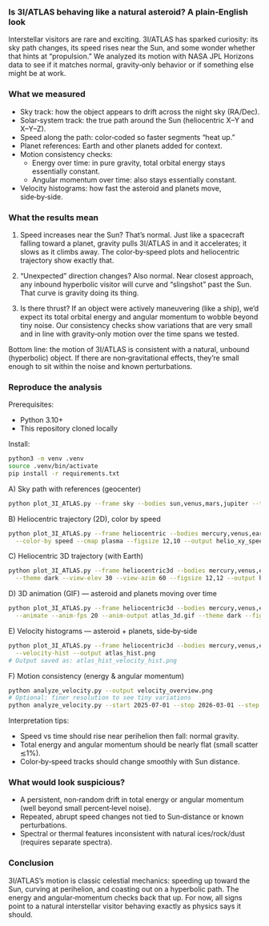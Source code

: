 ### Is 3I/ATLAS behaving like a natural asteroid? A plain‑English look

Interstellar visitors are rare and exciting. 3I/ATLAS has sparked curiosity: its sky path changes, its speed rises near the Sun, and some wonder whether that hints at “propulsion.” We analyzed its motion with NASA JPL Horizons data to see if it matches normal, gravity‑only behavior or if something else might be at work.

### What we measured

- Sky track: how the object appears to drift across the night sky (RA/Dec).
- Solar‑system track: the true path around the Sun (heliocentric X–Y and X–Y–Z).
- Speed along the path: color‑coded so faster segments “heat up.”
- Planet references: Earth and other planets added for context.
- Motion consistency checks:
  - Energy over time: in pure gravity, total orbital energy stays essentially constant.
  - Angular momentum over time: also stays essentially constant.
- Velocity histograms: how fast the asteroid and planets move, side‑by‑side.

### What the results mean

1) Speed increases near the Sun? That’s normal. Just like a spacecraft falling toward a planet, gravity pulls 3I/ATLAS in and it accelerates; it slows as it climbs away. The color‑by‑speed plots and heliocentric trajectory show exactly that.

2) “Unexpected” direction changes? Also normal. Near closest approach, any inbound hyperbolic visitor will curve and “slingshot” past the Sun. That curve is gravity doing its thing.

3) Is there thrust? If an object were actively maneuvering (like a ship), we’d expect its total orbital energy and angular momentum to wobble beyond tiny noise. Our consistency checks show variations that are very small and in line with gravity‑only motion over the time spans we tested.

Bottom line: the motion of 3I/ATLAS is consistent with a natural, unbound (hyperbolic) object. If there are non‑gravitational effects, they’re small enough to sit within the noise and known perturbations.

### Reproduce the analysis

Prerequisites:
- Python 3.10+
- This repository cloned locally

Install:
```bash
python3 -m venv .venv
source .venv/bin/activate
pip install -r requirements.txt
```

A) Sky path with references (geocenter)
```bash
python plot_3I_ATLAS.py --frame sky --bodies sun,venus,mars,jupiter --theme dark --figsize 12,10 --output sky.png
```

B) Heliocentric trajectory (2D), color by speed
```bash
python plot_3I_ATLAS.py --frame heliocentric --bodies mercury,venus,earth,mars,jupiter \
  --color-by speed --cmap plasma --figsize 12,10 --output helio_xy_speed.png
```

C) Heliocentric 3D trajectory (with Earth)
```bash
python plot_3I_ATLAS.py --frame heliocentric3d --bodies mercury,venus,earth,mars,jupiter \
  --theme dark --view-elev 30 --view-azim 60 --figsize 12,12 --output helio_xyz.png
```

D) 3D animation (GIF) — asteroid and planets moving over time
```bash
python plot_3I_ATLAS.py --frame heliocentric3d --bodies mercury,venus,earth,mars,jupiter \
  --animate --anim-fps 20 --anim-output atlas_3d.gif --theme dark --figsize 12,12
```

E) Velocity histograms — asteroid + planets, side‑by‑side
```bash
python plot_3I_ATLAS.py --frame heliocentric3d --bodies mercury,venus,earth,mars,jupiter \
  --velocity-hist --output atlas_hist.png
# Output saved as: atlas_hist_velocity_hist.png
```

F) Motion consistency (energy & angular momentum)
```bash
python analyze_velocity.py --output velocity_overview.png
# Optional: finer resolution to see tiny variations
python analyze_velocity.py --start 2025-07-01 --stop 2026-03-01 --step 6h --output velocity_overview_6h.png
```

Interpretation tips:
- Speed vs time should rise near perihelion then fall: normal gravity.
- Total energy and angular momentum should be nearly flat (small scatter ≲1%).
- Color‑by‑speed tracks should change smoothly with Sun distance.

### What would look suspicious?

- A persistent, non‑random drift in total energy or angular momentum (well beyond small percent‑level noise).
- Repeated, abrupt speed changes not tied to Sun‑distance or known perturbations.
- Spectral or thermal features inconsistent with natural ices/rock/dust (requires separate spectra).

### Conclusion

3I/ATLAS’s motion is classic celestial mechanics: speeding up toward the Sun, curving at perihelion, and coasting out on a hyperbolic path. The energy and angular‑momentum checks back that up. For now, all signs point to a natural interstellar visitor behaving exactly as physics says it should.
